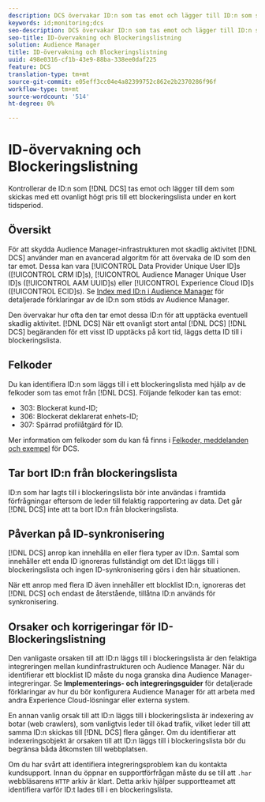 ```yaml
---
description: DCS övervakar ID:n som tas emot och lägger till ID:n som skickas med en ovanligt hög hastighet under en kort tidsperiod till blockeringslista.
keywords: id;monitoring;dcs
seo-description: DCS övervakar ID:n som tas emot och lägger till ID:n som skickas med en ovanligt hög hastighet under en kort tidsperiod till blockeringslista.
seo-title: ID-övervakning och Blockeringslistning
solution: Audience Manager
title: ID-övervakning och Blockeringslistning
uuid: 498e0316-cf1b-43e9-88ba-338ee0daf225
feature: DCS
translation-type: tm+mt
source-git-commit: e05eff3cc04e4a82399752c862e2b2370286f96f
workflow-type: tm+mt
source-wordcount: '514'
ht-degree: 0%

---
```



# ID-övervakning och Blockeringslistning

Kontrollerar de ID:n som [!DNL DCS] tas emot och lägger till dem som skickas med ett ovanligt högt pris till ett blockeringslista under en kort tidsperiod.

## Översikt

För att skydda Audience Manager-infrastrukturen mot skadlig aktivitet [!DNL DCS] använder man en avancerad algoritm för att övervaka de ID som den tar emot. Dessa kan vara [!UICONTROL Data Provider Unique User ID]s ([!UICONTROL CRM ID]s), [!UICONTROL Audience Manager Unique User ID]s ([!UICONTROL AAM UUID]s) eller [!UICONTROL Experience Cloud ID]s ([!UICONTROL ECID]s). Se [Index med ID:n i Audience Manager](../../../reference/ids-in-aam.md) för detaljerade förklaringar av de ID:n som stöds av Audience Manager.

Den övervakar hur ofta den tar emot dessa ID:n för att upptäcka eventuell skadlig aktivitet. [!DNL DCS] När ett ovanligt stort antal [!DNL DCS] [!DNL DCS] begäranden för ett visst ID upptäcks på kort tid, läggs detta ID till i blockeringslista.

## Felkoder

Du kan identifiera ID:n som läggs till i ett blockeringslista med hjälp av de felkoder som tas emot från [!DNL DCS]. Följande felkoder kan tas emot:

* 303: Blockerat kund-ID;
* 306: Blockerat deklarerat enhets-ID;
* 307: Spärrad profilåtgärd för ID.

Mer information om felkoder som du kan få finns i [Felkoder, meddelanden och exempel](dcs-error-codes.md) för DCS.

## Tar bort ID:n från blockeringslista

ID:n som har lagts till i blockeringslista bör inte användas i framtida förfrågningar eftersom de leder till felaktig rapportering av data. Det går [!DNL DCS] inte att ta bort ID:n från blockeringslista.

## Påverkan på ID-synkronisering

[!DNL DCS] anrop kan innehålla en eller flera typer av ID:n. Samtal som innehåller ett enda ID ignoreras fullständigt om det ID:t läggs till i blockeringslista och ingen ID-synkronisering görs i den här situationen.

När ett anrop med flera ID även innehåller ett blocklist ID:n, ignoreras det [!DNL DCS] och endast de återstående, tillåtna ID:n används för synkronisering.

## Orsaker och korrigeringar för ID-Blockeringslistning

Den vanligaste orsaken till att ID:n läggs till i blockeringslista är den felaktiga integreringen mellan kundinfrastrukturen och Audience Manager. När du identifierar ett blocklist ID måste du noga granska dina Audience Manager-integreringar. Se **Implementerings- och integreringsguider** för detaljerade förklaringar av hur du bör konfigurera Audience Manager för att arbeta med andra Experience Cloud-lösningar eller externa system.

En annan vanlig orsak till att ID:n läggs till i blockeringslista är indexering av botar (web crawlers), som vanligtvis leder till ökad trafik, vilket leder till att samma ID:n skickas till [!DNL DCS] flera gånger. Om du identifierar att indexeringsobjekt är orsaken till att ID:n läggs till i blockeringslista bör du begränsa båda åtkomsten till webbplatsen.

Om du har svårt att identifiera integreringsproblem kan du kontakta kundsupport. Innan du öppnar en supportförfrågan måste du se till att `.har` webbläsarens `HTTP` arkiv är klart. Detta arkiv hjälper supportteamet att identifiera varför ID:t lades till i en blockeringslista.